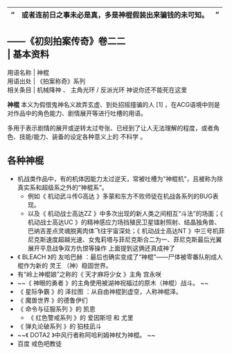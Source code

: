 |  “  |  或者连前日之事未必是真，多是神棍假装出来骗钱的未可知。  |  ”   
---|---|---  
——《初刻拍案传奇》卷二二  
|  **基本资料**  
---  
用语名称  |  神棍   
用语出处  |  《拍案称奇》系列   
相关条目  |  机械降神  、  主角光环  /  反派光环  神说你还不能死在这里   
  
**神棍** 本义为假借鬼神名义故弄玄虚、到处招摇撞骗的人  [1]  ，在ACG语境中则是对作品中的角色能力、剧情展开等进行吐槽的用语。

多用于表示剧情的展开或逆转太过夸张、已经到了让人无法理解的程度，或者角色、技能/能力、装备的设定各种意义上的  不科学  。

##  各种神棍

  * 机战类作品中，有的机体因能力太过逆天，常被吐槽为“神棍机”，且被称为除真实系和超级系之外的“神棍系”。 
    * 例如《  机动武斗传G高达  》多蒙和东方不败师徒在机战各系列的BUG表现。 
    * 以及《  机动战士高达ZZ  》中多次出现的新人类之间相互“斗法”的场面；《  机动战士高达UC  》的精神感应力场挡殖民卫星镭射照射、结晶独角兽、巴纳吉差点灵魂脱离肉体飞往宇宙深处；《  机动战士高达NT  》中三号机菲尼克斯速度超越光速、女鬼莉塔与菲尼克斯合二为一、菲尼克斯最后光翼展开平息战争双方仇恨等操作  上面提到这俩还真成神了 
  * 《  BLEACH  》的  友哈巴赫  ：最后也确实变成了“神棍”——尸体被零番队削成人棍作为新的  灵王  （神）稳固世界。 
  * 有“岭上神棍娘”之称的《  天才麻将少女  》主角  宫永咲 
  * ~~《 神眼的勇者  》的主角使用被湖神祝福过的原木（神棍）战斗。 ~~
  * 《  星际争霸  》的  泽拉图  ：从自由神棍到虚空，人称神棍泽。 
  * 《  魔兽世界  》的德鲁伊们 
  * 《  命令与征服系列  》的  凯恩 
    * 《  红色警戒系列  》的  爱因斯坦  和  尤里 
  * 《  弹丸论破系列  》的  狛枝凪斗 
  * ~~《 DOTA2  》中风行者称阿哈利姆神杖为神棍。 ~~
  * 百度  戒色吧教徒 

  
